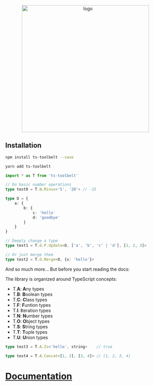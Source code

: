 <center>
    <img src="https://raw.githubusercontent.com/pirix-gh/ts-toolbelt/master/.github/logo.png" alt="logo" width="400"/>
</center>

## Installation  
```sh  
npm install ts-toolbelt --save
```  
```sh  
yarn add ts-toolbelt
```  

```ts  
import * as T from 'ts-toolbelt'

// Do basic number operations
type test0 = T.N.Minus<'5', '20'> // -15

type O = {
    a: {
        b: {
            c: 'hello'
            d: 'goodbye'
        }
    }
}

// Deeply change a type
type test1 = T.O.P.Update<O, ['a', 'b', 'c' | 'd'], [1, 2, 3]>

// Or just merge them
type test2 = T.O.Merge<O, {x: 'hello'}>
```

And so much more... But before you start reading the docs:

The library is organized around TypeScript concepts:

- T.**A**: **A**ny        types
- T.**B**: **B**oolean    types
- T.**C**: **C**lass      types
- T.**F**: **F**untion    types
- T.**I**: **I**teration  types
- T.**N**: **N**umber     types
- T.**O**: **O**bject     types
- T.**S**: **S**tring     types
- T.**T**: **T**uple      types
- T.**U**: **U**nion      types

```ts  
type test3 = T.A.Is<'hello', string>    // true

type test4 = T.A.Concat<[1, 2], [3, 4]> // [1, 2, 3, 4]

```

# [Documentation](https://pirix-gh.github.io/ts-toolbelt/)